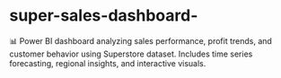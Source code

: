 # super-sales-dashboard-
📊 Power BI dashboard analyzing sales performance, profit trends, and customer behavior using Superstore dataset. Includes time series forecasting, regional insights, and interactive visuals.
